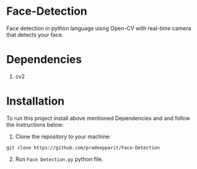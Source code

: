 # Face-Detection
Face detection in python language uisng Open-CV with real-time camera that detects your face.<br>

# Dependencies
1. cv2

# Installation

To run this project install above mentioned Dependencies and and follow the instructions below:

1. Clone the repository to your machine:
```
git clone https://github.com/pradeepparit/Face-Detection
```
2. Run `Face Detection.py` python file.
